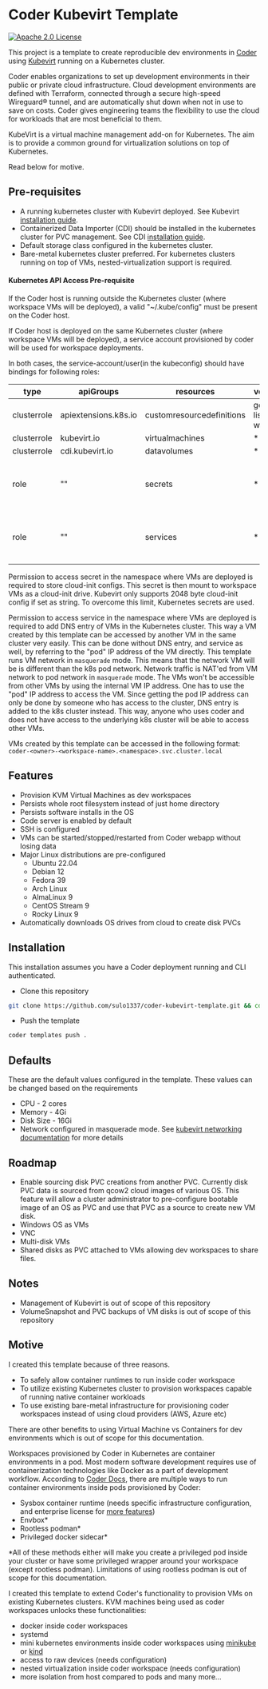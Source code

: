 
# Coder Kubevirt Template
[![Apache 2.0 License](https://img.shields.io/badge/License-Apache%202.0-green.svg)](https://choosealicense.com/licenses/apache-2.0/)

This project is a template to create reproducible dev environments in [Coder](https://github.com/coder/coder) using [Kubevirt](https://github.com/kubevirt/kubevirt) running on a Kubernetes cluster.

Coder enables organizations to set up development environments in their public or private cloud infrastructure. Cloud development environments are defined with Terraform, connected through a secure high-speed Wireguard® tunnel, and are automatically shut down when not in use to save on costs. Coder gives engineering teams the flexibility to use the cloud for workloads that are most beneficial to them.

KubeVirt is a virtual machine management add-on for Kubernetes. The aim is to provide a common ground for virtualization solutions on top of Kubernetes.

Read below for motive.

## Pre-requisites
- A running kubernetes cluster with Kubevirt deployed. See Kubevirt [installation guide](https://kubevirt.io/user-guide/operations/installation).
- Containerized Data Importer (CDI) should be installed in the kubernetes cluster for PVC management. See CDI [installation guide](https://kubevirt.io/user-guide/operations/containerized_data_importer/).
- Default storage class configured in the kubernetes cluster.
- Bare-metal kubernetes cluster preferred. For kubernetes clusters running on top of VMs, nested-virtualization support is required.

#### Kubernetes API Access Pre-requisite
If the Coder host is running outside the Kubernetes cluster (where workspace VMs will be deployed), a valid "~/.kube/config" must be present on the Coder host.

If Coder host is deployed on the same Kubernetes cluster (where workspace VMs will be deployed), a service account provisioned by coder will be used for workspace deployments. 

In both cases, the service-account/user(in the kubeconfig) should have bindings for following roles:

| type        	| apiGroups            	| resources                 	| verbs            	| namespace                                      	|
|-------------	|----------------------	|---------------------------	|------------------	|------------------------------------------------	|
| clusterrole 	| apiextensions.k8s.io 	| customresourcedefinitions 	| get, list, watch 	| -                                              	|
| clusterrole 	| kubevirt.io          	| virtualmachines           	| *                	| -                                              	|
| clusterrole 	| cdi.kubevirt.io      	| datavolumes               	| *                	| -                                              	|
| role        	| ""                   	| secrets                   	| *                	| namespace where workspace VMs will be deployed 	|
| role        	| ""                   	| services                   	| *                	| namespace where workspace VMs will be deployed 	|

Permission to access secret in the namespace where VMs are deployed is required to store cloud-init configs. This secret is then mount to workspace VMs as a cloud-init drive. Kubevirt only supports 2048 byte cloud-init config if set as string. To overcome this limit, Kubernetes secrets are used.

Permission to access service in the namespace where VMs are deployed is required to add DNS entry of VMs in the Kubernetes cluster. This way a VM created by this template can be accessed by another VM in the same cluster very easily. This can be done without DNS entry, and service as well, by referring to the "pod" IP address of the VM directly. This template runs VM network in `masquerade` mode. This means that the network VM will be is different than the k8s pod network. Network traffic is NAT'ed from VM network to pod network in `masquerade` mode. The VMs won't be accessible from other VMs by using the internal VM IP address. One has to use the "pod" IP address to access the VM. Since getting the pod IP address can only be done by someone who has access to the cluster, DNS entry is added to the k8s cluster instead. This way, anyone who uses coder and does not have access to the underlying k8s cluster will be able to access other VMs.

VMs created by this template can be accessed in the following format:
`coder-<owner>-<workspace-name>.<namespace>.svc.cluster.local`

## Features

- Provision KVM Virtual Machines as dev workspaces
- Persists whole root filesystem instead of just home directory
- Persists software installs in the OS
- Code server is enabled by default
- SSH is configured
- VMs can be started/stopped/restarted from Coder webapp without losing data
- Major Linux distributions are pre-configured
    - Ubuntu 22.04
    - Debian 12
    - Fedora 39
    - Arch Linux
    - AlmaLinux 9
    - CentOS Stream 9
    - Rocky Linux 9
- Automatically downloads OS drives from cloud to create disk PVCs

## Installation 
This installation assumes you have a Coder deployment running and CLI authenticated.

- Clone this repository
```sh
git clone https://github.com/sulo1337/coder-kubevirt-template.git && cd coder-kubevirt-template/kubevirt-provisioner
```
- Push the template
```sh
coder templates push .
```

## Defaults
These are the default values configured in the template. These values can be changed based on the requirements

- CPU - 2 cores
- Memory - 4Gi
- Disk Size - 16Gi
- Network configured in masquerade mode. See [kubevirt networking documentation](https://kubevirt.io/user-guide/virtual_machines/interfaces_and_networks/) for more details

## Roadmap
- Enable sourcing disk PVC creations from another PVC. Currently disk PVC data is sourced from qcow2 cloud images of various OS. This feature will allow a cluster administrator to pre-configure bootable image of an OS as PVC and use that PVC as a source to create new VM disk.
- Windows OS as VMs
- VNC 
- Multi-disk VMs 
- Shared disks as PVC attached to VMs allowing dev workspaces to share files.

## Notes
- Management of Kubevirt is out of scope of this repository
- VolumeSnapshot and PVC backups of VM disks is out of scope of this repository


## Motive
I created this template because of three reasons. 
- To safely allow container runtimes to run inside coder workspace
- To utilize existing Kubernetes cluster to provision workspaces capable of running native container workloads
- To use existing bare-metal infrastructure for provisioning coder workspaces instead of using cloud providers (AWS, Azure etc)

There are other benefits to using Virtual Machine vs Containers for dev environments which is out of scope for this documentation.


Workspaces provisioned by Coder in Kubernetes are container environments in a pod. Most modern software development requires use of containerization technologies like Docker as a part of development workflow. According to [Coder Docs](https://coder.com/docs/v2/latest/templates/docker-in-workspaces), there are multiple ways to run container environments inside pods provisioned by Coder:
- Sysbox container runtime (needs specific infrastructure configuration, and enterprise license for [more features](https://github.com/nestybox/sysbox/blob/master/docs/figures/sysbox-features.png))
- Envbox*
- Rootless podman*
- Privileged docker sidecar*

*All of these methods either will make you create a privileged pod inside your cluster or have some privileged wrapper around your workspace (except rootless podman). Limitations of using rootless podman is out of scope for this documentation.

I created this template to extend Coder's functionality to provision VMs on existing Kubernetes clusters. KVM machines being used as coder workspaces unlocks these functionalities:
- docker inside coder workspaces
- systemd
- mini kubernetes environments inside coder workspaces using [minikube](https://github.com/kubernetes/minikube) or [kind](https://github.com/kubernetes-sigs/kind)
- access to raw devices (needs configuration)
- nested virtualization inside coder workspace (needs configuration)
- more isolation from host compared to pods
and many more...

